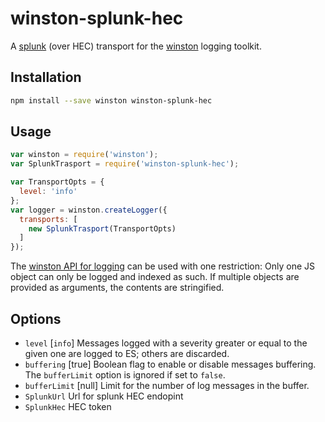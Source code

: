 # winston-splunk-hec

A [splunk](https://splunk.com) (over HEC)
transport for the [winston](https://github.com/winstonjs/winston) logging toolkit.

## Installation

```sh
npm install --save winston winston-splunk-hec
```

## Usage

```js
var winston = require('winston');
var SplunkTrasport = require('winston-splunk-hec');

var TransportOpts = {
  level: 'info'
};
var logger = winston.createLogger({
  transports: [
    new SplunkTrasport(TransportOpts)
  ]
});
```

The [winston API for logging](https://github.com/winstonjs/winston#streams-objectmode-and-info-objects)
can be used with one restriction: Only one JS object can only be logged and indexed as such.
If multiple objects are provided as arguments, the contents are stringified.

## Options

- `level` [`info`] Messages logged with a severity greater or equal to the given one are logged to ES; others are discarded.
- `buffering` [true] Boolean flag to enable or disable messages buffering. The `bufferLimit` option is ignored if set to `false`.
- `bufferLimit` [null] Limit for the number of log messages in the buffer.
- `SplunkUrl` Url for splunk HEC endopint
- `SplunkHec` HEC token